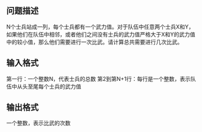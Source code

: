 ## 问题描述

N个士兵站成一列，每个士兵都有一个武力值。对于队伍中任意两个士兵X和Y，如果他们在队伍中相邻，或者他们之间没有士兵的武力值严格大于X和Y的武力值中的较小值，那么他们需要进行一次比武。请计算总共需要进行几次比武。

## 输入格式

第一行：一个整数N，代表士兵的总数
第2到第N+1行：每行是一个整数，表示队伍中从头至尾每个士兵的武力值

## 输出格式
一个整数，表示比武的次数